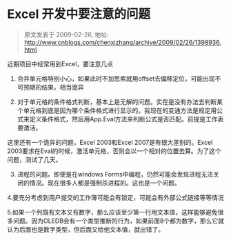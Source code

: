 # Excel 开发中要注意的问题 
> 原文发表于 2009-02-26, 地址: http://www.cnblogs.com/chenxizhang/archive/2009/02/26/1398936.html 


近期项目中经常用到Excel，要注意几点

 1. 合并单元格特别小心，如果此时不加思索就用offset去偏移定位，可能出现不可预期的结果。相当诡异

 2. 对于单元格的条件格式判断，基本上是无解的问题。实在是没有办法去判断某个单元格到底是因为哪个条件格式进行显示的。我现在的变通方法是规定用公式来定义条件格式，然后用App.Eval方法来判断公式是否匹配。前提是工作表要激活。

 这里还有一个诡异的问题，Excel 2003和Excel 2007是有很大差别的。Excel 2003要求在Eval的时候，激活单元格，否则会以一个相对的位置去算。为了这个问题，测试了几天。

 3. 进程的问题。即便是在windows Forms中编程，仍然可能会发现进程无法关闭的情况。现在很多人都是强制杀进程的。这也是一个问题。

 4.要充分考虑到用户提交的工作簿可能会有锁定，可能会有外部公式链接等等情况

 5.如果一个列既有文本又有数字，那么应该至少第一行用文本值，这样能够避免很多问题。因为OLEDB会有一个类型推断的行为，如果前面8个都为数字，那么它就认为后面也是数字类型，但后面又给他文本值，就出错了。

